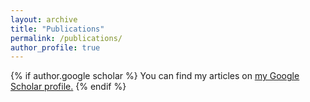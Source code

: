 ```yaml
---
layout: archive
title: "Publications"
permalink: /publications/
author_profile: true
---
```


{% if author.google scholar %}
  You can find my articles on <u><a href="{{author.googlescholar}}">my Google Scholar profile</a>.</u>
{% endif %}
